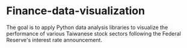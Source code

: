 # Finance-data-visualization
 The goal is to apply Python data analysis libraries to visualize the performance of various Taiwanese stock sectors following the Federal Reserve's interest rate announcement.
